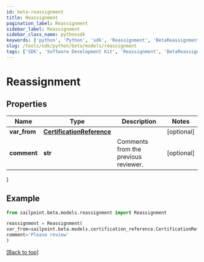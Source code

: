 ```yaml
---
id: beta-reassignment
title: Reassignment
pagination_label: Reassignment
sidebar_label: Reassignment
sidebar_class_name: pythonsdk
keywords: ['python', 'Python', 'sdk', 'Reassignment', 'BetaReassignment']
slug: /tools/sdk/python/beta/models/reassignment
tags: ['SDK', 'Software Development Kit', 'Reassignment', 'BetaReassignment']
---
```


# Reassignment

## Properties

| Name | Type | Description | Notes |
| --- | --- | --- | --- |
| **var_from** | [**CertificationReference**](certification-reference) |  | [optional] |
| **comment** | **str** | Comments from the previous reviewer. | [optional] |

}

## Example

```python
from sailpoint.beta.models.reassignment import Reassignment

reassignment = Reassignment(
var_from=sailpoint.beta.models.certification_reference.CertificationReference(),
comment='Please review'
)

```

[[Back to top]](#)

